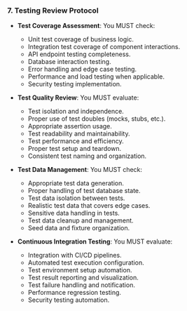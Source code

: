 ### 7. Testing Review Protocol
- **Test Coverage Assessment**: You MUST check:
  - Unit test coverage of business logic.
  - Integration test coverage of component interactions.
  - API endpoint testing completeness.
  - Database interaction testing.
  - Error handling and edge case testing.
  - Performance and load testing when applicable.
  - Security testing implementation.

- **Test Quality Review**: You MUST evaluate:
  - Test isolation and independence.
  - Proper use of test doubles (mocks, stubs, etc.).
  - Appropriate assertion usage.
  - Test readability and maintainability.
  - Test performance and efficiency.
  - Proper test setup and teardown.
  - Consistent test naming and organization.

- **Test Data Management**: You MUST check:
  - Appropriate test data generation.
  - Proper handling of test database state.
  - Test data isolation between tests.
  - Realistic test data that covers edge cases.
  - Sensitive data handling in tests.
  - Test data cleanup and management.
  - Seed data and fixture organization.

- **Continuous Integration Testing**: You MUST evaluate:
  - Integration with CI/CD pipelines.
  - Automated test execution configuration.
  - Test environment setup automation.
  - Test result reporting and visualization.
  - Test failure handling and notification.
  - Performance regression testing.
  - Security testing automation.